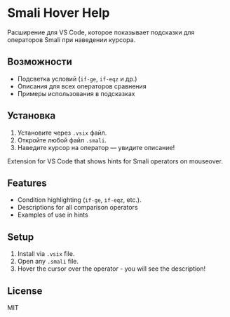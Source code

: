 # Smali Hover Help

Расширение для VS Code, которое показывает подсказки для операторов Smali при наведении курсора.

## Возможности
- Подсветка условий (`if-ge`, `if-eqz` и др.)
- Описания для всех операторов сравнения
- Примеры использования в подсказках
  
## Установка
1. Установите через `.vsix` файл.
2. Откройте любой файл `.smali`.
3. Наведите курсор на оператор — увидите описание!


Extension for VS Code that shows hints for Smali operators on mouseover.

## Features
- Condition highlighting (`if-ge`, `if-eqz`, etc.).
- Descriptions for all comparison operators
- Examples of use in hints
  
## Setup
1. Install via `.vsix` file.
2. Open any `.smali` file.
3. Hover the cursor over the operator - you will see the description!

## License
MIT
